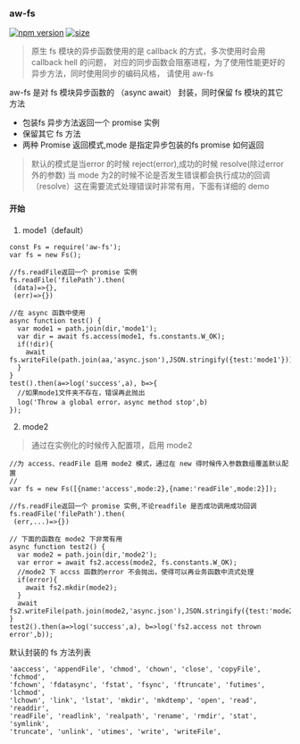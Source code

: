 ### aw-fs

[![npm version](https://img.shields.io/npm/v/aw-fs.svg)](https://www.npmjs.org/package/aw-fs)
[![size](https://img.shields.io/github/size/lxcuso4/aw-fs/index.js.svg)]()

> 原生 fs 模块的异步函数使用的是 callback 的方式，多次使用时会用 callback hell 的问题，
对应的同步函数会阻塞进程，为了使用性能更好的异步方法，同时使用同步的编码风格， 请使用 aw-fs
  
  aw-fs 是对 fs 模块异步函数的 （async await） 封装，同时保留 fs 模块的其它方法
 
 +  包装fs 异步方法返回一个 promise 实例
 +  保留其它 fs 方法
 +  两种 Promise 返回模式,mode 是指定异步包装的fs promise 如何返回
   
 >  默认的模式是当error 的时候 reject(error),成功的时候 resolve(除过error 外的参数)
    当 mode 为2的时候不论是否发生错误都会执行成功的回调（resolve）这在需要流式处理错误时非常有用，下面有详细的 demo
 
#### 开始 

1.  mode1（default）
```
const Fs = require('aw-fs');
var fs = new Fs();

//fs.readFile返回一个 promise 实例
fs.readFile('filePath').then(
 (data)=>{},
 (err)=>{})

//在 async 函数中使用
async function test() {
  var mode1 = path.join(dir,'mode1');
  var dir = await fs.access(mode1, fs.constants.W_OK);
  if(!dir){
    await fs.writeFile(path.join(aa,'async.json'),JSON.stringify({test:'mode1'}))
  }
}
test().then(a=>log('success',a), b=>{
  //如果mode1文件夹不存在，错误再此抛出
  log('Throw a global error，async method stop',b)
});

```
  
2. mode2
> 通过在实例化的时候传入配置项，启用 mode2
```
//为 access、readFile 启用 mode2 模式，通过在 new 得时候传入参数数组覆盖默认配置
//
var fs = new Fs([{name:'access',mode:2},{name:'readFile',mode:2}]);

//fs.readFile返回一个 promise 实例,不论readfile 是否成功调用成功回调
fs.readFile('filePath').then(
 (err,...)=>{})
 
// 下面的函数在 mode2 下非常有用
async function test2() {
  var mode2 = path.join(dir,'mode2');
  var error = await fs2.access(mode2, fs.constants.W_OK);
  //mode2 下 accss 函数的error 不会抛出，使得可以再业务函数中流式处理
  if(error){
    await fs2.mkdir(mode2);
  }
  await fs2.writeFile(path.join(mode2,'async.json'),JSON.stringify({test:'mode2'}))
}
test2().then(a=>log('success',a), b=>log('fs2.access not thrown error',b));

```
  
默认封装的 fs 方法列表
  ```
  'aaccess', 'appendFile', 'chmod', 'chown', 'close', 'copyFile', 'fchmod', 
  'fchown', 'fdatasync', 'fstat', 'fsync', 'ftruncate', 'futimes', 'lchmod', 
  'lchown', 'link', 'lstat', 'mkdir', 'mkdtemp', 'open', 'read', 'readdir', 
  'readFile', 'readlink', 'realpath', 'rename', 'rmdir', 'stat', 'symlink', 
  'truncate', 'unlink', 'utimes', 'write', 'writeFile',
  
  ```
  

